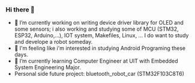 ### Hi there 👋

- 🔭 I’m currently working on writing device driver library for OLED and some sensors; i also working and studying some of MCU (STM32, ESP32, Arduino,...), IOT system, Makefiles, Linux, ... I do want to study and develope a robot someday.
- 👀 I'm feeling like i'm interested in studying Android Programing these days.
- 🌱 I’m currently learning Computer Engineer at UIT with Embedded System Engineering Major.
- Personal side future project: bluetooth_robot_car (STM32F103C8T6)
